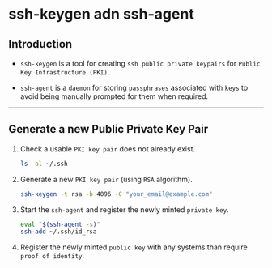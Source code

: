 # ssh-keygen adn ssh-agent

## Introduction

* `ssh-keygen` is a tool for creating `ssh public private keypairs` for `Public Key Infrastructure (PKI)`.

* `ssh-agent` is a `daemon` for storing `passphrases` associated with `keys` to avoid being manually prompted for them when required.

---

## Generate a new Public Private Key Pair

1. Check a usable `PKI key pair` does not already exist.

    ```bash
    ls -al ~/.ssh
    ```

2. Generate a new `PKI key pair` (using `RSA` algorithm).

    ```bash
    ssh-keygen -t rsa -b 4096 -C "your_email@example.com"
    ```

3. Start the `ssh-agent` and register the newly minted `private key`.

    ```bash
    eval "$(ssh-agent -s)"
    ssh-add ~/.ssh/id_rsa
    ```

4. Register the newly minted `public key` with any systems than require `proof of identity`.
